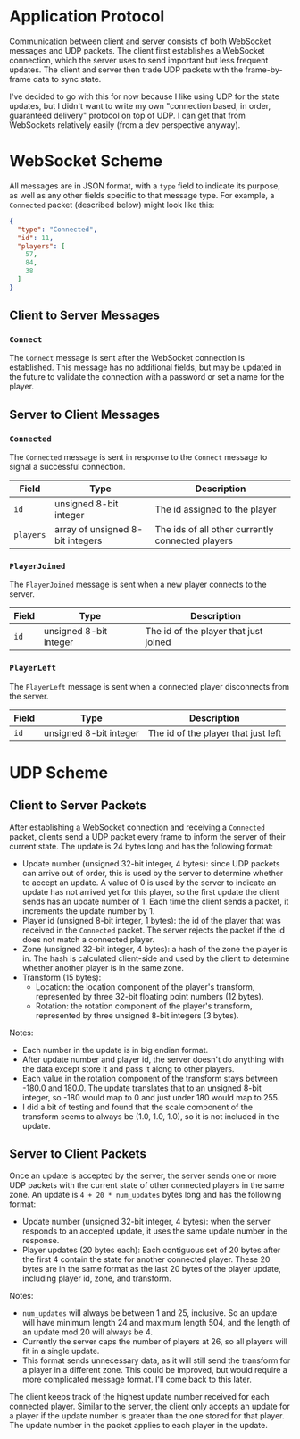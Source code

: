 # Application Protocol

Communication between client and server consists of both WebSocket messages and UDP packets. The client first establishes a WebSocket connection, which the server uses to send important but less frequent updates. The client and server then trade UDP packets with the frame-by-frame data to sync state.

I've decided to go with this for now because I like using UDP for the state updates, but I didn't want to write my own "connection based, in order, guaranteed delivery" protocol on top of UDP. I can get that from WebSockets relatively easily (from a dev perspective anyway).

# WebSocket Scheme

All messages are in JSON format, with a `type` field to indicate its purpose, as well as any other fields specific to that message type. For example, a `Connected` packet (described below) might look like this:

```json
{
  "type": "Connected",
  "id": 11,
  "players": [
    57,
    84,
    38
  ]
}
```

## Client to Server Messages

### `Connect`

The `Connect` message is sent after the WebSocket connection is established. This message has no additional fields, but may be updated in the future to validate the connection with a password or set a name for the player.

## Server to Client Messages

### `Connected`

The `Connected` message is sent in response to the `Connect` message to signal a successful connection.

| Field | Type | Description |
| --- | --- | --- |
| `id` | unsigned 8-bit integer | The id assigned to the player |
| `players` | array of unsigned 8-bit integers | The ids of all other currently connected players |

### `PlayerJoined`

The `PlayerJoined` message is sent when a new player connects to the server.

| Field | Type | Description |
| --- | --- | --- |
| `id` | unsigned 8-bit integer | The id of the player that just joined |

### `PlayerLeft`

The `PlayerLeft` message is sent when a connected player disconnects from the server.

| Field | Type | Description |
| --- | --- | --- |
| `id` | unsigned 8-bit integer | The id of the player that just left |

# UDP Scheme

## Client to Server Packets

After establishing a WebSocket connection and receiving a `Connected` packet, clients send a UDP packet every frame to inform the server of their current state. The update is 24 bytes long and has the following format:

* Update number (unsigned 32-bit integer, 4 bytes): since UDP packets can arrive out of order, this is used by the server to determine whether to accept an update. A value of 0 is used by the server to indicate an update has not arrived yet for this player, so the first update the client sends has an update number of 1. Each time the client sends a packet, it increments the update number by 1.
* Player id (unsigned 8-bit integer, 1 bytes): the id of the player that was received in the `Connected` packet. The server rejects the packet if the id does not match a connected player.
* Zone (unsigned 32-bit integer, 4 bytes): a hash of the zone the player is in. The hash is calculated client-side and used by the client to determine whether another player is in the same zone.
* Transform (15 bytes):
  * Location: the location component of the player's transform, represented by three 32-bit floating point numbers (12 bytes).
  * Rotation: the rotation component of the player's transform, represented by three unsigned 8-bit integers (3 bytes).

Notes:

* Each number in the update is in big endian format.
* After update number and player id, the server doesn't do anything with the data except store it and pass it along to other players.
* Each value in the rotation component of the transform stays between -180.0 and 180.0. The update translates that to an unsigned 8-bit integer, so -180 would map to 0 and just under 180 would map to 255.
* I did a bit of testing and found that the scale component of the transform seems to always be (1.0, 1.0, 1.0), so it is not included in the update.

## Server to Client Packets

Once an update is accepted by the server, the server sends one or more UDP packets with the current state of other connected players in the same zone. An update is `4 + 20 * num_updates` bytes long and has the following format:

* Update number (unsigned 32-bit integer, 4 bytes): when the server responds to an accepted update, it uses the same update number in the response.
* Player updates (20 bytes each): Each contiguous set of 20 bytes after the first 4 contain the state for another connected player. These 20 bytes are in the same format as the last 20 bytes of the player update, including player id, zone, and transform.

Notes:

* `num_updates` will always be between 1 and 25, inclusive. So an update will have minimum length 24 and maximum length 504, and the length of an update mod 20 will always be 4.
* Currently the server caps the number of players at 26, so all players will fit in a single update.
* This format sends unnecessary data, as it will still send the transform for a player in a different zone. This could be improved, but would require a more complicated message format. I'll come back to this later.

The client keeps track of the highest update number received for each connected player. Similar to the server, the client only accepts an update for a player if the update number is greater than the one stored for that player. The update number in the packet applies to each player in the update.

